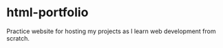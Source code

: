 # html-portfolio
Practice website for hosting my projects as I learn web development from scratch. 

